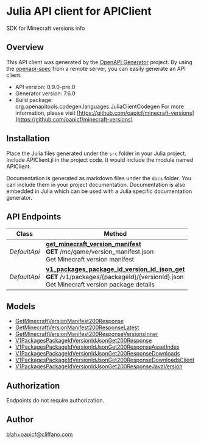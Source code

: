 # Julia API client for APIClient

SDK for Minecraft versions info

## Overview
This API client was generated by the [OpenAPI Generator](https://openapi-generator.tech) project.  By using the [openapi-spec](https://openapis.org) from a remote server, you can easily generate an API client.

- API version: 0.9.0-pre.0
- Generator version: 7.6.0
- Build package: org.openapitools.codegen.languages.JuliaClientCodegen
For more information, please visit [https://github.com/oapicf/minecraft-versions](https://github.com/oapicf/minecraft-versions)


## Installation
Place the Julia files generated under the `src` folder in your Julia project. Include APIClient.jl in the project code.
It would include the module named APIClient.

Documentation is generated as markdown files under the `docs` folder. You can include them in your project documentation.
Documentation is also embedded in Julia which can be used with a Julia specific documentation generator.

## API Endpoints

Class | Method
------------ | -------------
*DefaultApi* | [**get_minecraft_version_manifest**](docs/DefaultApi.md#get_minecraft_version_manifest)<br/>**GET** /mc/game/version_manifest.json<br/>Get Minecraft version manifest
*DefaultApi* | [**v1_packages_package_id_version_id_json_get**](docs/DefaultApi.md#v1_packages_package_id_version_id_json_get)<br/>**GET** /v1/packages/{packageId}/{versionId}.json<br/>Get Minecraft version package details


## Models

 - [GetMinecraftVersionManifest200Response](docs/GetMinecraftVersionManifest200Response.md)
 - [GetMinecraftVersionManifest200ResponseLatest](docs/GetMinecraftVersionManifest200ResponseLatest.md)
 - [GetMinecraftVersionManifest200ResponseVersionsInner](docs/GetMinecraftVersionManifest200ResponseVersionsInner.md)
 - [V1PackagesPackageIdVersionIdJsonGet200Response](docs/V1PackagesPackageIdVersionIdJsonGet200Response.md)
 - [V1PackagesPackageIdVersionIdJsonGet200ResponseAssetIndex](docs/V1PackagesPackageIdVersionIdJsonGet200ResponseAssetIndex.md)
 - [V1PackagesPackageIdVersionIdJsonGet200ResponseDownloads](docs/V1PackagesPackageIdVersionIdJsonGet200ResponseDownloads.md)
 - [V1PackagesPackageIdVersionIdJsonGet200ResponseDownloadsClient](docs/V1PackagesPackageIdVersionIdJsonGet200ResponseDownloadsClient.md)
 - [V1PackagesPackageIdVersionIdJsonGet200ResponseJavaVersion](docs/V1PackagesPackageIdVersionIdJsonGet200ResponseJavaVersion.md)


<a id="authorization"></a>
## Authorization
Endpoints do not require authorization.


## Author

blah+oapicf@cliffano.com

